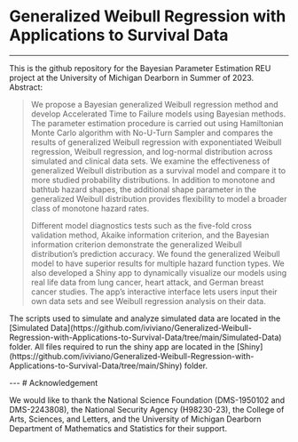 # Generalized Weibull Regression with Applications to Survival Data
 ---
 
This is the github repository for the Bayesian Parameter Estimation REU project at the University of Michigan Dearborn in Summer of 2023. Abstract:

> We propose a Bayesian generalized Weibull regression method and develop Accelerated Time to Failure models using Bayesian methods. The parameter estimation procedure is carried out using Hamiltonian Monte Carlo algorithm with No-U-Turn Sampler and compares the results of generalized Weibull regression with exponentiated Weibull regression, Weibull regression, and log-normal distribution across simulated and clinical data sets. We examine the effectiveness of generalized Weibull distribution as a survival model and compare it to more studied probability distributions. In addition to monotone and bathtub hazard shapes, the additional shape parameter in the generalized Weibull distribution provides flexibility to model a broader class of monotone hazard rates. 
>
> Different model diagnostics tests such as the five-fold cross validation method, Akaike information criterion, and the Bayesian information criterion demonstrate the generalized Weibull distribution’s prediction accuracy. We found the generalized Weibull model to have superior results for multiple hazard function types. We also developed a Shiny app to dynamically visualize our models using real life data from lung cancer, heart attack, and German breast cancer studies. The app’s interactive interface lets users input their own data sets and see Weibull regression analysis on their data. 

<p>
The scripts used to simulate and analyze simulated data are located in the [Simulated Data](https://github.com/iviviano/Generalized-Weibull-Regression-with-Applications-to-Survival-Data/tree/main/Simulated-Data) folder. All files required to run the shiny app are located in the [Shiny](https://github.com/iviviano/Generalized-Weibull-Regression-with-Applications-to-Survival-Data/tree/main/Shiny) folder.
</p>
---
# Acknowledgement

We would like to thank the National Science Foundation (DMS-1950102 and DMS-2243808), the National Security Agency (H98230-23), the College of Arts, Sciences, and Letters, and the University of Michigan Dearborn Department of Mathematics and Statistics for their support.
